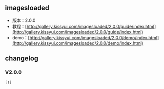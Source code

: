 ## imagesloaded

* 版本：2.0.0
* 教程：[http://gallery.kissyui.com/imagesloaded/2.0.0/guide/index.html](http://gallery.kissyui.com/imagesloaded/2.0.0/guide/index.html)
* demo：[http://gallery.kissyui.com/imagesloaded/2.0.0/demo/index.html](http://gallery.kissyui.com/imagesloaded/2.0.0/demo/index.html)

## changelog

### V2.0.0

    [!]



